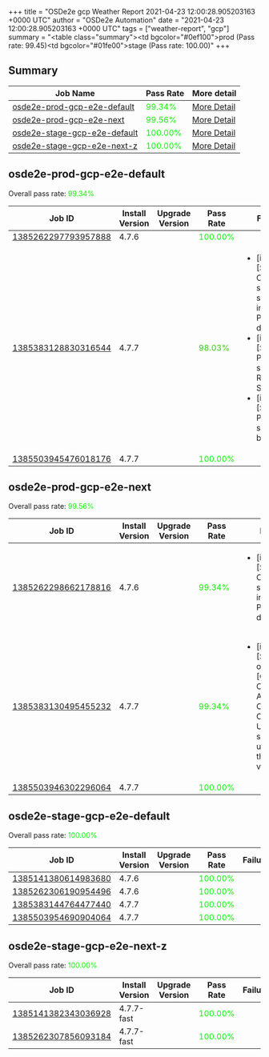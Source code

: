 +++
title = "OSDe2e gcp Weather Report 2021-04-23 12:00:28.905203163 +0000 UTC"
author = "OSDe2e Automation"
date = "2021-04-23 12:00:28.905203163 +0000 UTC"
tags = ["weather-report", "gcp"]
summary = "<table class=\"summary\"><tr><td bgcolor=\"#0ef100\"></td><td>prod (Pass rate: 99.45)</td></tr><tr><td bgcolor=\"#01fe00\"></td><td>stage (Pass rate: 100.00)</td></tr></table>"
+++
## Summary

| Job Name | Pass Rate | More detail |
|----------|-----------|-------------|
|[osde2e-prod-gcp-e2e-default](https://prow.svc.ci.openshift.org/?job=osde2e-prod-gcp-e2e-default)| <span style="color:#11ee00;">99.34%</span>|[More Detail](#osde2e-prod-gcp-e2e-default)|
|[osde2e-prod-gcp-e2e-next](https://prow.svc.ci.openshift.org/?job=osde2e-prod-gcp-e2e-next)| <span style="color:#0cf300;">99.56%</span>|[More Detail](#osde2e-prod-gcp-e2e-next)|
|[osde2e-stage-gcp-e2e-default](https://prow.svc.ci.openshift.org/?job=osde2e-stage-gcp-e2e-default)| <span style="color:#01fe00;">100.00%</span>|[More Detail](#osde2e-stage-gcp-e2e-default)|
|[osde2e-stage-gcp-e2e-next-z](https://prow.svc.ci.openshift.org/?job=osde2e-stage-gcp-e2e-next-z)| <span style="color:#01fe00;">100.00%</span>|[More Detail](#osde2e-stage-gcp-e2e-next-z)|



## osde2e-prod-gcp-e2e-default

Overall pass rate: <span style="color:#11ee00;">99.34%</span>

| Job ID | Install Version | Upgrade Version | Pass Rate | Failures |
|--------|-----------------|-----------------|-----------|----------|
[1385262297793957888](https://prow.ci.openshift.org/view/gs/origin-ci-test/logs/osde2e-prod-gcp-e2e-default/1385262297793957888) | 4.7.6 |  | <span style="color:#01fe00;">100.00%</span>|
[1385383128830316544](https://prow.ci.openshift.org/view/gs/origin-ci-test/logs/osde2e-prod-gcp-e2e-default/1385383128830316544) | 4.7.7 |  | <span style="color:#33cc00;">98.03%</span>|<ul><li>[install] [Suite: e2e] Cluster state should include Prometheus data</li><li>[install] [Suite: e2e] Pods should be Running or Succeeded</li><li>[install] [Suite: e2e] Pods should not be Failed</li></ul>
[1385503945476018176](https://prow.ci.openshift.org/view/gs/origin-ci-test/logs/osde2e-prod-gcp-e2e-default/1385503945476018176) | 4.7.7 |  | <span style="color:#01fe00;">100.00%</span>|



## osde2e-prod-gcp-e2e-next

Overall pass rate: <span style="color:#0cf300;">99.56%</span>

| Job ID | Install Version | Upgrade Version | Pass Rate | Failures |
|--------|-----------------|-----------------|-----------|----------|
[1385262298662178816](https://prow.ci.openshift.org/view/gs/origin-ci-test/logs/osde2e-prod-gcp-e2e-next/1385262298662178816) | 4.7.6 |  | <span style="color:#11ee00;">99.34%</span>|<ul><li>[install] [Suite: e2e] Cluster state should include Prometheus data</li></ul>
[1385383130495455232](https://prow.ci.openshift.org/view/gs/origin-ci-test/logs/osde2e-prod-gcp-e2e-next/1385383130495455232) | 4.7.7 |  | <span style="color:#11ee00;">99.34%</span>|<ul><li>[install] [Suite: operators] [OSD] Configure AlertManager Operator Operator Upgrade should upgrade from the replaced version</li></ul>
[1385503946302296064](https://prow.ci.openshift.org/view/gs/origin-ci-test/logs/osde2e-prod-gcp-e2e-next/1385503946302296064) | 4.7.7 |  | <span style="color:#01fe00;">100.00%</span>|



## osde2e-stage-gcp-e2e-default

Overall pass rate: <span style="color:#01fe00;">100.00%</span>

| Job ID | Install Version | Upgrade Version | Pass Rate | Failures |
|--------|-----------------|-----------------|-----------|----------|
[1385141380614983680](https://prow.ci.openshift.org/view/gs/origin-ci-test/logs/osde2e-stage-gcp-e2e-default/1385141380614983680) | 4.7.6 |  | <span style="color:#01fe00;">100.00%</span>|
[1385262306190954496](https://prow.ci.openshift.org/view/gs/origin-ci-test/logs/osde2e-stage-gcp-e2e-default/1385262306190954496) | 4.7.6 |  | <span style="color:#01fe00;">100.00%</span>|
[1385383144764477440](https://prow.ci.openshift.org/view/gs/origin-ci-test/logs/osde2e-stage-gcp-e2e-default/1385383144764477440) | 4.7.7 |  | <span style="color:#01fe00;">100.00%</span>|
[1385503954690904064](https://prow.ci.openshift.org/view/gs/origin-ci-test/logs/osde2e-stage-gcp-e2e-default/1385503954690904064) | 4.7.7 |  | <span style="color:#01fe00;">100.00%</span>|



## osde2e-stage-gcp-e2e-next-z

Overall pass rate: <span style="color:#01fe00;">100.00%</span>

| Job ID | Install Version | Upgrade Version | Pass Rate | Failures |
|--------|-----------------|-----------------|-----------|----------|
[1385141382343036928](https://prow.ci.openshift.org/view/gs/origin-ci-test/logs/osde2e-stage-gcp-e2e-next-z/1385141382343036928) | 4.7.7-fast |  | <span style="color:#01fe00;">100.00%</span>|
[1385262307856093184](https://prow.ci.openshift.org/view/gs/origin-ci-test/logs/osde2e-stage-gcp-e2e-next-z/1385262307856093184) | 4.7.7-fast |  | <span style="color:#01fe00;">100.00%</span>|



